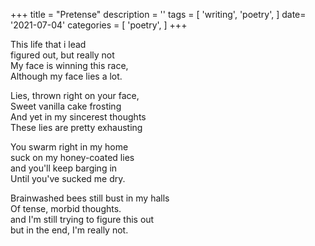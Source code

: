 +++
title = "Pretense"
description = ''
tags = [
'writing',
'poetry',
]
date= '2021-07-04'
categories = [
'poetry',
]
+++

     
This life that i lead     
figured out, but really not     
My face is winning this race,     
Although my face lies a lot.     
     
Lies, thrown right on your face,     
Sweet vanilla cake frosting     
And yet in my sincerest thoughts     
These lies are pretty exhausting     
     
You swarm right in my home     
suck on my honey-coated lies     
and you'll keep barging in     
Until you've sucked me dry.     
     
Brainwashed bees still bust in my halls     
Of tense, morbid thoughts.     
and I'm still trying to figure this out     
but in the end, I'm really not.     
     
     
